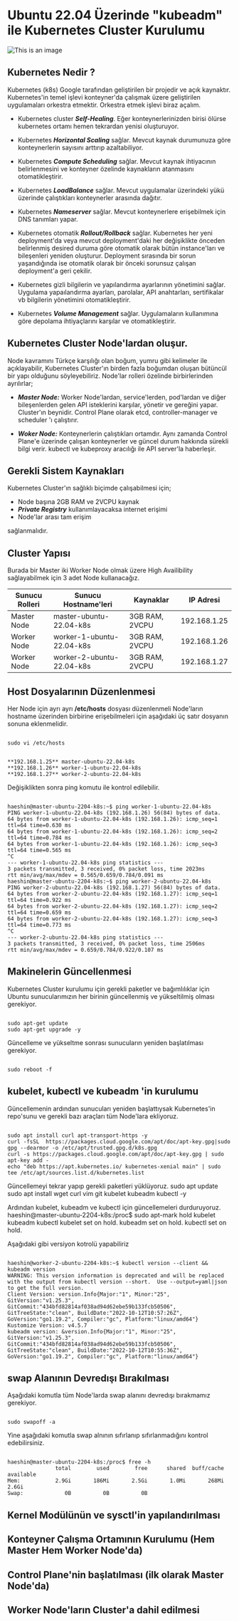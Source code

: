 # Ubuntu 22.04 Üzerinde "kubeadm" ile Kubernetes Cluster Kurulumu
![This is an image](https://github.com/hae-shin/ubuntu-2204-kubernetes-cluster/blob/main/kubernetes.png)

## Kubernetes Nedir ?

Kubernetes (k8s) Google tarafından geliştirilen bir projedir ve açık kaynaktır. Kubernetes'in temel işlevi konteyner'da çalışmak üzere geliştirilen uygulamaları orkestra etmektir. Orkestra etmek işlevi biraz açalım.

- Kubernetes cluster ***Self-Healing***. Eğer konteynerlerinizden birisi ölürse kubernetes ortamı hemen tekrardan yenisi oluşturuyor.

- Kubernetes ***Horizontal Scaling*** sağlar. Mevcut kaynak durumunuza göre konteynerlerin sayısını arttırıp azaltabiliyor.

- Kubernetes ***Compute Scheduling*** sağlar. Mevcut kaynak ihtiyacının belirlenmesini ve konteyner özelinde kaynakların atanmasını otomatikleştirir.

- Kubernetes ***LoadBalance*** sağlar. Mevcut uygulamalar üzerindeki yükü üzerinde çalıştıkları konteynerler arasında dağıtır.

- Kubernetes ***Nameserver*** sağlar. Mevcut konteynerlere erişebilmek için DNS tanımları yapar.

- Kubernetes otomatik ***Rollout/Rollback*** sağlar. Kubernetes her yeni deployment'da veya mevcut deployment'daki her değişiklikte önceden belirlenmiş desired duruma göre otomatik olarak bütün instance'ları ve bileşenleri yeniden oluşturur. Deployment sırasında bir sorun yaşandığında ise otomatik olarak bir önceki sorunsuz çalışan deployment'a geri çekilir.

- Kubernetes gizli bilgilerin ve yapılandırma ayarlarının yönetimini sağlar. Uygulama yapaılandırma ayarları, parolalar, API anahtarları, sertifikalar vb bilgilerin yönetimini otomatikleştirir.

- Kubernetes ***Volume Management*** sağlar. Uygulamaların kullanımına göre depolama ihtiyaçlarını karşılar ve otomatikleştirir.

## Kubernetes Cluster Node'lardan oluşur.

Node kavramını Türkçe karşılığı olan boğum, yumru gibi kelimeler ile açıklayabilir, Kubernetes Cluster'ın birden fazla boğumdan oluşan bütüncül bir yapı olduğunu söyleyebiliriz. Node'lar rolleri özelinde birbirlerinden ayrılırlar;

- ***Master Node:*** Worker Node'lardan, service'lerden, pod'lardan ve diğer bileşenlerden gelen API isteklerini karşılar, yönetir ve gereğini yapar. Cluster'ın beynidir. Control Plane olarak etcd, controller-manager ve scheduler 'ı çalıştırır.

- ***Woker Node:*** Konteynerlerin çalıştıkları ortamdır. Aynı zamanda Control Plane'e üzerinde çalışan konteynerler ve güncel durum hakkında sürekli bilgi verir. kubectl ve kubeproxy aracılığı ile API server'la haberleşir.

## Gerekli Sistem Kaynakları

Kubernetes Cluster'ın sağlıklı biçimde çalışabilmesi için;

- Node başına 2GB RAM ve 2VCPU kaynak
- ***Private Registry*** kullanımlayacaksa internet erişimi
- Node'lar arası tam erişim

sağlanmalıdır.

## Cluster Yapısı

Burada bir Master iki Worker Node olmak üzere High Availibility sağlayabilmek için 3 adet Node kullanacağız.

| Sunucu Rolleri | Sunucu Hostname'leri      | Kaynaklar      |	IP Adresi    |
| -------------- | --------------------      | ---------      | ---------    |
| Master Node	   | master-ubuntu-22.04-k8s	 | 3GB RAM, 2VCPU	| 192.168.1.25 |
| Worker Node	   | worker-1-ubuntu-22.04-k8s | 3GB RAM, 2VCPU	|	192.168.1.26 |
| Worker Node	   | worker-2-ubuntu-22.04-k8s | 3GB RAM, 2VCPU	|	192.168.1.27 |

## Host Dosyalarının Düzenlenmesi

Her Node için ayrı ayrı **/etc/hosts** dosyası düzenlenmeli Node'ların hostname üzerinden birbirine erişebilmeleri için aşağıdaki üç satır dosyanın sonuna eklenmelidir.

<pre><code>
sudo vi /etc/hosts
</pre></code>

<pre><code>
**192.168.1.25** master-ubuntu-22.04-k8s
**192.168.1.26** worker-1-ubuntu-22.04-k8s
**192.168.1.27** worker-2-ubuntu-22.04-k8s
</pre></code>

Değişiklikten sonra ping komutu ile kontrol edilebilir.

<pre><code>
haeshin@master-ubuntu-2204-k8s:~$ ping worker-1-ubuntu-22.04-k8s
PING worker-1-ubuntu-22.04-k8s (192.168.1.26) 56(84) bytes of data.
64 bytes from worker-1-ubuntu-22.04-k8s (192.168.1.26): icmp_seq=1 ttl=64 time=0.630 ms
64 bytes from worker-1-ubuntu-22.04-k8s (192.168.1.26): icmp_seq=2 ttl=64 time=0.784 ms
64 bytes from worker-1-ubuntu-22.04-k8s (192.168.1.26): icmp_seq=3 ttl=64 time=0.565 ms
^C
--- worker-1-ubuntu-22.04-k8s ping statistics ---
3 packets transmitted, 3 received, 0% packet loss, time 2023ms
rtt min/avg/max/mdev = 0.565/0.659/0.784/0.091 ms
haeshin@master-ubuntu-2204-k8s:~$ ping worker-2-ubuntu-22.04-k8s
PING worker-2-ubuntu-22.04-k8s (192.168.1.27) 56(84) bytes of data.
64 bytes from worker-2-ubuntu-22.04-k8s (192.168.1.27): icmp_seq=1 ttl=64 time=0.922 ms
64 bytes from worker-2-ubuntu-22.04-k8s (192.168.1.27): icmp_seq=2 ttl=64 time=0.659 ms
64 bytes from worker-2-ubuntu-22.04-k8s (192.168.1.27): icmp_seq=3 ttl=64 time=0.773 ms
^C
--- worker-2-ubuntu-22.04-k8s ping statistics ---
3 packets transmitted, 3 received, 0% packet loss, time 2506ms
rtt min/avg/max/mdev = 0.659/0.784/0.922/0.107 ms
</pre></code>

## Makinelerin Güncellenmesi

Kubernetes Cluster kurulumu için gerekli paketler ve bağımlılıklar için Ubuntu sunucularımızın her birinin güncellenmiş ve yükseltilmiş olması gerekiyor.
<pre><code>
sudo apt-get update 
sudo apt-get upgrade -y
</pre></code>
Güncelleme ve yükseltme sonrası sunucuların yeniden başlatılması gerekiyor.
<pre><code>
sudo reboot -f
</pre></code>

## kubelet, kubectl ve kubeadm 'in kurulumu

Güncellemenin ardından sunucuları yeniden başlattıysak Kubernetes'in repo'sunu ve gerekli bazı araçları tüm Node'lara ekliyoruz.

<pre><code>
sudo apt install curl apt-transport-https -y
curl -fsSL  https://packages.cloud.google.com/apt/doc/apt-key.gpg|sudo gpg --dearmor -o /etc/apt/trusted.gpg.d/k8s.gpg
curl -s https://packages.cloud.google.com/apt/doc/apt-key.gpg | sudo apt-key add -
echo "deb https://apt.kubernetes.io/ kubernetes-xenial main" | sudo tee /etc/apt/sources.list.d/kubernetes.list
</pre></code>

Güncellemeyi tekrar yapıp gerekli paketleri yüklüyoruz.
</pre></code>
sudo apt update
sudo apt install wget curl vim git kubelet kubeadm kubectl -y
</pre></code>

Ardından kubelet, kubeadm ve kubectl için güncellemeleri durduruyoruz.
</pre></code>
haeshin@master-ubuntu-2204-k8s:/proc$ sudo apt-mark hold kubelet kubeadm kubectl
kubelet set on hold.
kubeadm set on hold.
kubectl set on hold.
</pre></code>

Aşağıdaki gibi versiyon kotrolü yapabiliriz
<pre><code>
haeshin@worker-2-ubuntu-2204-k8s:~$ kubectl version --client && kubeadm version
WARNING: This version information is deprecated and will be replaced with the output from kubectl version --short.  Use --output=yaml|json to get the full version.
Client Version: version.Info{Major:"1", Minor:"25", GitVersion:"v1.25.3", GitCommit:"434bfd82814af038ad94d62ebe59b133fcb50506", GitTreeState:"clean", BuildDate:"2022-10-12T10:57:26Z", GoVersion:"go1.19.2", Compiler:"gc", Platform:"linux/amd64"}
Kustomize Version: v4.5.7
kubeadm version: &version.Info{Major:"1", Minor:"25", GitVersion:"v1.25.3", GitCommit:"434bfd82814af038ad94d62ebe59b133fcb50506", GitTreeState:"clean", BuildDate:"2022-10-12T10:55:36Z", GoVersion:"go1.19.2", Compiler:"gc", Platform:"linux/amd64"}
</pre></code>




## swap Alanının Devredışı Bırakılması

Aşağıdaki komutla tüm Node'larda swap alanını devredışı bırakmamız gerekiyor.
<pre><code>
sudo swapoff -a 
</pre></code>
Yine aşağıdaki komutla swap alnının sıfırlanıp sıfırlanmadığını kontrol edebilirsiniz.
<pre><code>
haeshin@master-ubuntu-2204-k8s:/proc$ free -h
               total        used        free      shared  buff/cache   available
Mem:           2.9Gi       186Mi       2.5Gi       1.0Mi       268Mi       2.6Gi
Swap:             0B          0B          0B
</pre></code>
## Kernel Modülünün ve sysctl'in yapılandırılması

## Konteyner Çalışma Ortamının Kurulumu (Hem Master Hem Worker Node'da)

## Control Plane'nin başlatılması (ilk olarak Master Node'da)

## Worker Node'ların Cluster'a dahil edilmesi

##
